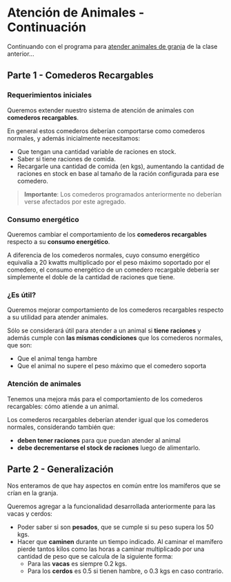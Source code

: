 # Atención de Animales - Continuación

Continuando con el programa para [atender animales de granja](https://github.com/pdep-mit/ejemplos-de-clase-wollok/tree/master/src/clase04#atenci%C3%B3n-de-animales) de la clase anterior...

## Parte 1 - Comederos Recargables

### Requerimientos iniciales

Queremos extender nuestro sistema de atención de animales con **comederos recargables**.

En general estos comederos deberían comportarse como comederos normales, y además inicialmente necesitamos:

- Que tengan una cantidad variable de raciones en stock.
- Saber si tiene raciones de comida.
- Recargarle una cantidad de comida (en kgs), aumentando la cantidad de raciones en stock en base al tamaño de la ración configurada para ese comedero.

> **Importante**: Los comederos programados anteriormente no deberían verse afectados por este agregado.

### Consumo energético

Queremos cambiar el comportamiento de los **comederos recargables** respecto a su **consumo energético**.

A diferencia de los comederos normales, cuyo consumo energético equivalía a 20 kwatts multiplicado por el peso máximo soportado por el comedero, el consumo energético de un comedero recargable debería ser simplemente el doble de la cantidad de raciones que tiene.

### ¿Es útil?

Queremos mejorar comportamiento de los comederos recargables respecto a su utilidad para atender animales.

Sólo se considerará útil para atender a un animal si **tiene raciones** y además cumple con **las mismas condiciones** que los comederos normales, que son:

- Que el animal tenga hambre
- Que el animal no supere el peso máximo que el comedero soporta

### Atención de animales

Tenemos una mejora más para el comportamiento de los comederos recargables: cómo atiende a un animal.

Los comederos recargables deberían atender igual que los comederos normales, considerando también que:

- **deben tener raciones** para que puedan atender al animal
- **debe decrementarse el stock de raciones** luego de alimentarlo.

## Parte 2 - Generalización

Nos enteramos de que hay aspectos en común entre los mamíferos que se crían en la granja.

Queremos agregar a la funcionalidad desarrollada anteriormente para las vacas y cerdos:

- Poder saber si son **pesados**, que se cumple si su peso supera los 50 kgs.
- Hacer que **caminen** durante un tiempo indicado. Al caminar el mamífero pierde tantos kilos como las horas a caminar multiplicado por una cantidad de peso que se calcula de la siguiente forma:
  - Para las **vacas** es siempre 0.2 kgs.
  - Para los **cerdos** es 0.5 si tienen hambre, o 0.3 kgs en caso contrario.
